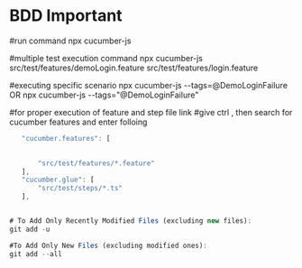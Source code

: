 # BDD Important
#run command
npx cucumber-js 

#multiple test execution command
npx cucumber-js src/test/features/demoLogin.feature src/test/features/login.feature

#executing specific scenario
npx cucumber-js --tags=@DemoLoginFailure OR
npx cucumber-js --tags="@DemoLoginFailure"

#for proper execution of feature and step file link
#give ctrl , then search for cucumber features and enter folloing
 ```typescript
    "cucumber.features": [
        

        "src/test/features/*.feature"
    ],
    "cucumber.glue": [
        "src/test/steps/*.ts"
    ],


# To Add Only Recently Modified Files (excluding new files):
git add -u

#To Add Only New Files (excluding modified ones):
git add --all

